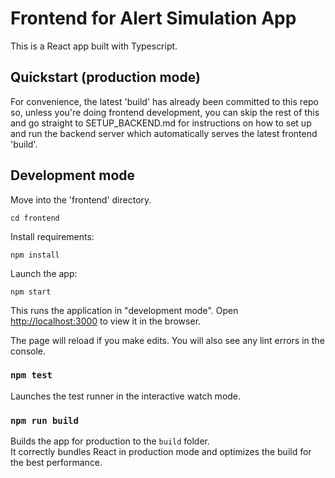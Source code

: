 
# Frontend for Alert Simulation App

This is a React app built with Typescript.


## Quickstart (production mode)

For convenience, the latest 'build' has already been committed to this repo
so, unless you're doing frontend development, you can skip the rest of this
and go straight to SETUP_BACKEND.md for instructions on how to set up and
run the backend server which automatically serves the latest frontend 'build'.


## Development mode

Move into the 'frontend' directory.

`cd frontend`

Install requirements:

`npm install`

Launch the app:

`npm start`

This runs the application in "development mode".
Open [http://localhost:3000](http://localhost:3000) to view it in the browser.

The page will reload if you make edits. You will also see any lint errors in the console.


### `npm test`

Launches the test runner in the interactive watch mode.


### `npm run build`

Builds the app for production to the `build` folder.\
It correctly bundles React in production mode and optimizes the build for the best performance.
